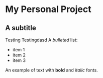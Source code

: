 # My Personal Project

## A subtitle
Testing Testingdasd
A *bulleted* list:
- item 1
- item 2
- item 3

An example of text with **bold** and *italic* fonts.  